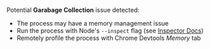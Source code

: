 Potential __Garabage Collection__ issue detected:
- The process may have a memory management issue
- Run the process with Node's `--inspect` flag (see [Inspector Docs](https://nodejs.org/en/docs/inspector))
- Remotely profile the process with Chrome Devtools *Memory* tab